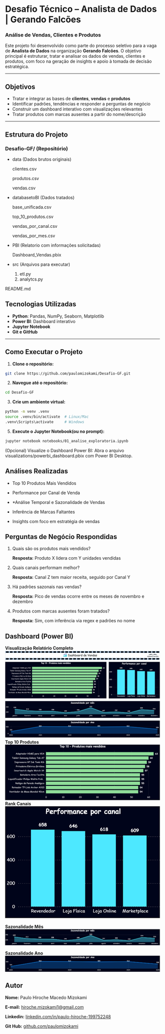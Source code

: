 # Desafio Técnico – Analista de Dados | Gerando Falcões

### Análise de Vendas, Clientes e Produtos

Este projeto foi desenvolvido como parte do processo seletivo para a vaga de **Analista de Dados** na organização **Gerando Falcões**. O objetivo principal é estruturar, tratar e analisar os dados de vendas, clientes e produtos, com foco na geração de insights e apoio à tomada de decisão estratégica.

---

## Objetivos

- Tratar e integrar as bases de **clientes**, **vendas** e **produtos**
- Identificar padrões, tendências e responder a perguntas de negócio
- Construir um dashboard interativo com visualizações relevantes
- Tratar produtos com marcas ausentes a partir do nome/descrição

---

## Estrutura do Projeto

### Desafio-GF/ (Repositório)
 * data (Dados brutos originais)

    clientes.csv
    
    produtos.csv
    
    vendas.csv
 * databasetoBI (Dados tratados)
    
    base_unificada.csv

    top_10_produtos.csv

    vendas_por_canal.csv

    vendas_por_mes.csv

 * PBI (Relatorio com informações solicitadas)

    Dashboard_Vendas.pbix    
    
 * src (Arquivos para executar)
    
    1) etl.py
    2) analytcs.py
    
README.md

##  Tecnologias Utilizadas

- **Python**: Pandas, NumPy, Seaborn, Matplotlib
- **Power BI**: Dashboard interativo
- **Jupyter Notebook**
- **Git e GitHub**

---

## Como Executar o Projeto

1. **Clone o repositório:**

```bash
git clone https://github.com/paulomizokami/Desafio-GF.git
```
2. **Navegue até o repositório:**
```bash
cd Desafio-GF
```
3. **Crie um ambiente virtual:**

```bash
python -m venv .venv
source .venv/bin/activate  # Linux/Mac
.venv\Scripts\activate     # Windows
```

5. **Execute o Jupyter Notebook(ou no prompt):**

```bash
jupyter notebook notebooks/01_analise_exploratoria.ipynb
```
(Opcional) Visualize o Dashboard Power BI:
Abra o arquivo visualizations/powerbi_dashboard.pbix com Power BI Desktop.

## Análises Realizadas ##

* Top 10 Produtos Mais Vendidos

* Performance por Canal de Venda

* *Análise Temporal e Sazonalidade de Vendas

* Inferência de Marcas Faltantes

* Insights com foco em estratégia de vendas

## Perguntas de Negócio Respondidas ##
1) Quais são os produtos mais vendidos?	

    **Resposta:** Produto X lidera com Y unidades vendidas
2) Quais canais performam melhor?

    **Resposta:** Canal Z tem maior receita, seguido por Canal Y

3) Há padrões sazonais nas vendas?

    **Resposta:** Pico de vendas ocorre entre os meses de novembro e dezembro

4) Produtos com marcas ausentes foram tratados?

    **Resposta:** Sim, com inferência via regex e padrões no nome

## Dashboard (Power BI) ##
**Visualização Relatório Completo**
![Dashboard](./image/Dashboard.png)
**Top 10 Produtos**
![Dashboard](./image/Grafico_top10_produtos.PNG)
**Rank Canais**
![Dashboard](./image/Grafico_Performance_por_canal.PNG)

**Sazonalidade Mês**
![Dashboard](./image/Grafico_sznl_mes.PNG)

**Sazonalidade Ano**
![Dashboard](./image/Grafico_sznl_ano.PNG)

## Autor ##
**Nome:** Paulo Hiroche Macedo Mizokami

**E-mail:** hiroche.mizokami1@gmail.com

**Linkedin:** [linkedin.com/in/paulo-hiroche-199752248](https://www.linkedin.com/in/paulo-hiroche-199752248/)

**Git Hub:** [github.com/paulomizokami](https://github.com/paulomizokami)
